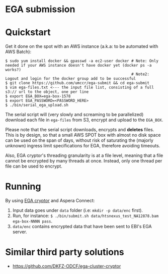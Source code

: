 # EGA submission

# Quickstart

Get it done on the spot with an AWS instance (a.k.a: to be automated with AWS Batch):

```
$ sudo yum install docker && gpasswd -a ec2-user docker # Note: Only needed if your AWS instance doesn't have docker yet (docker ps -a works?)
                                                        # Note2: Logout and login for the docker group add to be successful
$ git clone https://github.com/umccr/ega-submit && cd ega-submit
$ vim ega-files.txt <--- the input file list, consisting of a full s3:// url to the object, one per line
$ export EGA_BOX=ega-box-1578
$ export EGA_PASSWORD=<PASSWORD_HERE>
$ ./bin/serial_ega_upload.sh
```

The serial script will (very slowly and screaming to be parallelized) download each file in `ega-files` from S3, encrypt and upload to the `EGA_BOX`.

Please note that the serial script downloads, encrypts and **deletes** files. This is by design, so that a small AWS SPOT box with almost no disk space
can be used on the span of days, without risk of saturating the (majorly unknown) ingress limit specifications for EGA, therefore avoiding timeouts.

Also, EGA cryptor's threading granularity is at a file level, meaning that a file cannot be encrypted by many threads at once. Instead, only one thread 
per file can be used to encrypt.

# Running

By using [EGA cryptor][ega-cryptor] and Aspera Connect:

1. Input data goes under `data` folder (i.e: `mkdir -p data/enc` first).
2. Run, for instance: `$ ./bin/submit.sh data/htsnexus_test_NA12878.bam ega-box-NNNN pass`.
3. `data/enc` contains encrypted data that have been sent to EBI's EGA server.

# Similar third party solutions

* https://github.com/DKFZ-ODCF/ega-cluster-cryptor

[ega-cryptor]: https://ega-archive.org/submission/tools/egacryptor
